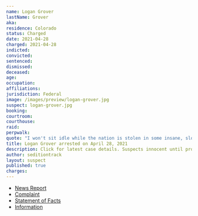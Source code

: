 ```yaml
---
name: Logan Grover
lastName: Grover
aka:
residence: Colorado
status: Charged
date: 2021-04-28
charged: 2021-04-28
indicted:
convicted: 
sentenced:
dismissed: 
deceased:
age:
occupation:
affiliations:
jurisdiction: Federal
image: /images/preview/logan-grover.jpg
suspect: logan-grover.jpg
booking:
courtroom:
courthouse:
raid:
perpwalk:
quote: "I won't sit idle while the nation is stolen in some insane, slow motion, treasonous insurrection."
title: Logan Grover arrested on April 28, 2021
description: Click for latest case details. Suspects innocent until proven guilty.
author: seditiontrack
layout: suspect
published: true
charges:
---
```

- [News Report](https://www.fortmorgantimes.com/2021/04/28/logan-grover-colorado-capitol-riot-charged/)
- [Complaint](https://www.justice.gov/usao-dc/case-multi-defendant/file/1390406/download)
- [Statement of Facts](https://www.justice.gov/usao-dc/case-multi-defendant/file/1390411/download)
- [Information](https://www.justice.gov/usao-dc/case-multi-defendant/file/1409431/download)
